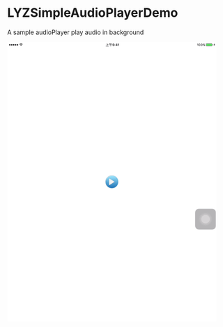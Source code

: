 # LYZSimpleAudioPlayerDemo
A sample audioPlayer play audio in background

![screenshot](https://github.com/leroyli/LYZSimpleAudioPlayerDemo/blob/master/LYZSimpleAudioPlayerDemo/playAudio.gif)
